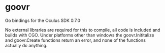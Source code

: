 # goovr
Go bindings for the Oculus SDK 0.7.0

No external libraries are required for this to compile, all code is included and builds with CGO. Under platforms other than windows the goovr.Inititalize and goovr.Create functions return an error, and none of the functions actually do anything.
